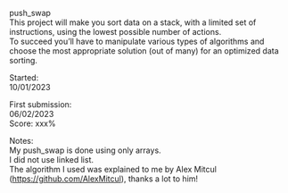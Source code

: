 push_swap  
This project will make you sort data on a stack, with a limited set of instructions, using the lowest possible number of actions.  
To succeed you’ll have to manipulate various types of algorithms and choose the most appropriate solution (out of many) for an optimized data sorting.  
  
Started:  
10/01/2023  
  
First submission:  
06/02/2023  
Score: xxx%  
  
Notes:  
My push_swap is done using only arrays.  
I did not use linked list.  
The algorithm I used was explained to me by Alex Mitcul (https://github.com/AlexMitcul), thanks a lot to him!  
